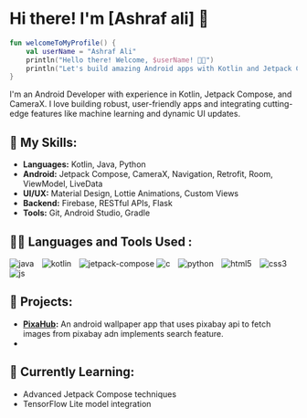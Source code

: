 # Hi there! I'm [Ashraf ali] 👋
```kotlin
fun welcomeToMyProfile() {
    val userName = "Ashraf Ali"
    println("Hello there! Welcome, $userName! 👨‍💻")
    println("Let's build amazing Android apps with Kotlin and Jetpack Compose 🚀")
}
```
I'm an Android Developer with experience in Kotlin, Jetpack Compose, and CameraX. I love building robust, user-friendly apps and integrating cutting-edge features like machine learning and dynamic UI updates.

## 🚀 My Skills:
- **Languages:** Kotlin, Java, Python
- **Android:** Jetpack Compose, CameraX, Navigation, Retrofit, Room, ViewModel, LiveData
- **UI/UX:** Material Design, Lottie Animations, Custom Views
- **Backend:** Firebase, RESTful APIs, Flask
- **Tools:** Git, Android Studio, Gradle

## :technologist: Languages and Tools Used :
<p align="left"> 
<img src="https://img.shields.io/badge/Java-ED8B00?style=for-the-badge&logo=java&logoColor=white" alt="java" style="margin-right: 10px;"/>
<img src="https://img.shields.io/badge/Kotlin-0095D5?style=for-the-badge&logo=kotlin&logoColor=white" alt="kotlin" style="margin-right: 10px;"/>
<img src="https://img.shields.io/badge/Jetpack%20Compose-4285F4?style=for-the-badge&logo=jetpack-compose&logoColor=white" alt="jetpack-compose"/>
<img src="https://img.shields.io/badge/C-00599C?style=for-the-badge&logo=c&logoColor=white" alt="c" style="margin-right: 10px;"/>
<img src="https://img.shields.io/badge/Python-3776AB?style=for-the-badge&logo=python&logoColor=white" alt="python" style="margin-right: 10px;"/>
<img src="https://img.shields.io/badge/HTML5-E34F26?style=for-the-badge&logo=html5&logoColor=white" alt="html5" style="margin-right: 10px;"/>
<img src="https://img.shields.io/badge/CSS3-1572B6?style=for-the-badge&logo=css3&logoColor=white" alt="css3" style="margin-right: 10px;"/>
<img src="https://img.shields.io/badge/JavaScript-F7DF1E?style=for-the-badge&logo=javascript&logoColor=black" alt="js" style="margin-right: 10px;"/>
</p>

## 💼 Projects:
- **[PixaHub](https://github.com/Ashraf2k4/PixaHub):** An android wallpaper app that uses pixabay api to fetch images from pixabay adn implements search feature.
-

## 🌱 Currently Learning:
- Advanced Jetpack Compose techniques
- TensorFlow Lite model integration
